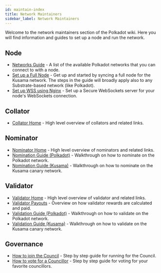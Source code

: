 ```yaml
---
id: maintain-index
title: Network Maintainers
sidebar_label: Network Maintainers
---
```


Welcome to the network maintainers section of the Polkadot wiki. Here you will find information and guides to set up a node and run the network.

## Node

- [Networks Guide](maintain-networks) - A list of the available Polkadot networks that you can connect to with a node.
- [Set up a Full Node](maintain-sync) - Get up and started by syncing a full node for the Kusama network. The steps in the guide will broadly apply also to any Substrate-based network (like Polkadot).
- [Set up WSS using Nginx](maintain-wss) - Set up a Secure WebSockets server for your node's WebSockets connection.

## Collator

- [Collator Home](maintain-collator) - High level overview of collators and related links.

## Nominator

- [Nominator Home](maintain-nominator) - High level overview of nominators and related links.
- [Nomination Guide (Polkadot)](maintain-guides-how-to-nominate-polkadot) - Walkthrough on how to nominate on the Polkadot network.
- [Nomination Guide (Kusama)](maintain-guides-how-to-nominate-kusama) - Walkthrough on how to nominate on the Kusama canary network.

## Validator

- [Validator Home](maintain-validator) - High level overview of validator and related links.
- [Validator Payouts](maintain-guides-validator-payout) - Overview on how validator rewards are calculated and paid.
- [Validation Guide (Polkadot)](maintain-guides-how-to-validate-polkadot) - Walkthrough on how to validate on the Polkadot network.
- [Validation Guide (Kusama)](maintain-guides-how-to-validate-kusama) - Walkthrough on how to validate on the Kusama canary network.

## Governance

- [How to join the Council](maintain-guides-how-to-join-council) - Step by step guide for running for the Council.
- [How to vote for a Councillor](maintain-guides-how-to-vote-councillor) - Step by step guide for voting for your favorite councillors.

